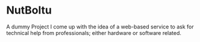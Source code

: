 # NutBoltu
A dummy Project I come up with the idea of a web-based service to ask for technical help from professionals; either hardware or software related.
